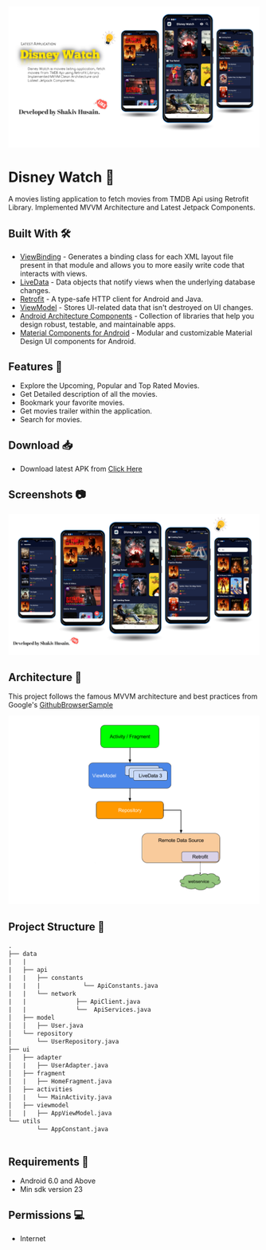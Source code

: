 ![](./Assets/poster.jpg)

# Disney Watch 🎥

A movies listing application to fetch movies from TMDB Api using Retrofit Library. Implemented MVVM Architecture and Latest Jetpack Components.

## Built With 🛠

- [ViewBinding](https://developer.android.com/topic/libraries/view-binding) - Generates a binding class for each XML layout file present in that module and allows you to more easily write code that interacts with views.
- [LiveData](https://developer.android.com/topic/libraries/architecture/livedata) - Data objects that notify views when the underlying database changes.
- [Retrofit](https://square.github.io/retrofit/) - A type-safe HTTP client for Android and Java.
- [ViewModel](https://developer.android.com/topic/libraries/architecture/viewmodel) - Stores UI-related data that isn't destroyed on UI changes.
- [Android Architecture Components](https://developer.android.com/topic/libraries/architecture) - Collection of libraries that help you design robust, testable, and maintainable apps.
- [Material Components for Android](https://github.com/material-components/material-components-android) - Modular and customizable Material Design UI components for Android.

## Features 🚀

 - Explore the Upcoming, Popular and Top Rated Movies.
 - Get Detailed description of all the movies.
 - Bookmark your favorite movies.
 - Get movies trailer within the application.
 - Search for movies.

## Download 📥
- Download latest APK from [Click Here](https://www.dl.dropboxusercontent.com/s/7e46wqlzpc7t5l2/DisneyWatch.apk)

## Screenshots 📷 
![light_screenshot](Assets/screen_shot.jpg)

## Architecture 🗼

This project follows the famous MVVM architecture and best practices from Google's
[GithubBrowserSample](https://github.com/android/architecture-components-samples/tree/master/GithubBrowserSample)

![architecture](Assets/mvvm_architecture.png)

## Project Structure 📂

```
.
├── data
|   |
|   ├── api
|   |   ├── constants
|   |   |            └── ApiConstants.java
|   |   └── network
|   |              ├── ApiClient.java
|   |              └──  ApiServices.java
│   ├── model
│   │   ├── User.java
│   └── repository
│       └── UserRepository.java
├── ui
│   ├── adapter
│   |   ├── UserAdapter.java
│   ├── fragment
│   |   ├── HomeFragment.java
│   ├── activities
│   |   └── MainActivity.java
│   ├── viewmodel
│   |   ├── AppViewModel.java
└── utils
        └── AppConstant.java 
    
```

## Requirements 🎯 
- Android 6.0 and Above
- Min sdk version 23

## Permissions 💻
- Internet

